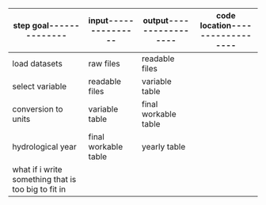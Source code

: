 |step goal--------------|input---------------|output-----------------|code location------------------|
|-----------------------|--------------------|-----------------------|-------------------------------|
|load datasets|raw files|readable files||
|select variable|readable files|variable table||
|conversion to units|variable table|final workable table||
|hydrological year|final workable table|yearly table||
|what if i write something that is too big to fit in|||
